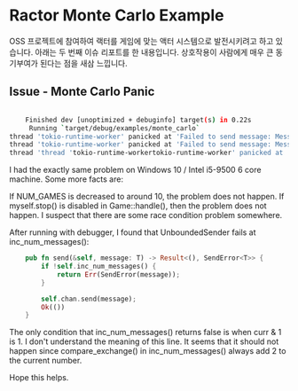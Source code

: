# Ractor Monte Carlo Example 

OSS 프로젝트에 참여하여 랙터를 게임에 맞는 액터 시스템으로 발전시키려고 하고 있습니다. 
아래는 두 번째 이슈 리포트를 한 내용입니다. 상호작용이 사람에게 매우 큰 동기부여가 
된다는 점을 새삼 느낍니다. 

## Issue - Monte Carlo Panic

```bash

    Finished dev [unoptimized + debuginfo] target(s) in 0.22s
     Running `target/debug/examples/monte_carlo`
thread 'tokio-runtime-worker' panicked at 'Failed to send message: Messaging(SendErr)', ractor/examples/monte_carlo.rs:105:14
thread 'tokio-runtime-worker' panicked at 'Failed to send message: Messaging(SendErr)', ractor/examples/monte_carlo.rs:105:14
thread 'thread 'tokio-runtime-workertokio-runtime-worker' panicked at '' panicked at 'Failed to send message: Messaging(SendErr)Failed to send message: Messaging(SendErr)', ', ractor/examples/monte_carlo.rsractor/examples/monte_carlo.rs::105105::1414
```

I had the exactly same problem on Windows 10 / Intel i5-9500 6 core machine.
Some more facts are:

If NUM_GAMES is decreased to around 10, the problem does not happen.
If myself.stop() is disabled in Game::handle(), then the problem does not happen.
I suspect that there are some race condition problem somewhere.

After running with debugger, I found that UnboundedSender fails at inc_num_messages():
```rust
    pub fn send(&self, message: T) -> Result<(), SendError<T>> {
        if !self.inc_num_messages() {
            return Err(SendError(message));
        }

        self.chan.send(message);
        Ok(())
    }
```
The only condition that inc_num_messages() returns false is when curr & 1 is 1. I don't understand the meaning of this line.
It seems that it should not happen since compare_exchange() in inc_num_messages() always add 2 to the current number.

Hope this helps.

